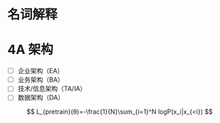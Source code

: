 # 名词解释

# 4A 架构
- [ ] 企业架构（EA）
- [ ] 业务架构（BA）
- [ ] 技术/信息架构（TA/IA）
- [ ] 数据架构（DA）

$$ L_{pretrain}(θ)=-\frac{1}{N}\sum_{i=1}^N logP(x_i|x_{<i}) $$
